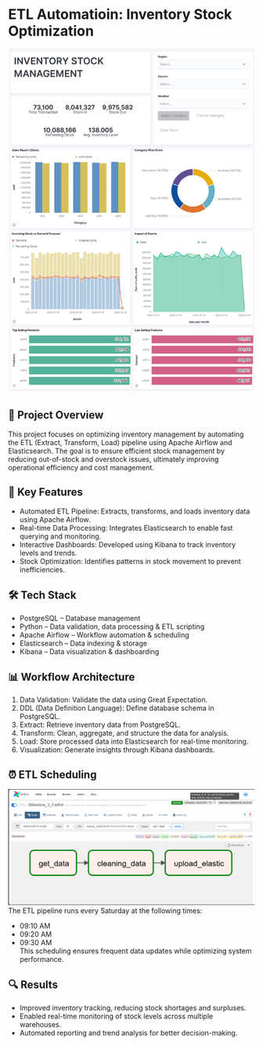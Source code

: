 # **ETL Automatioin: Inventory Stock Optimization**
![dashboard](images\P2M3_fadhiil_Dashboard.png)

## 📌 Project Overview
This project focuses on optimizing inventory management by automating the ETL (Extract, Transform, Load) pipeline using Apache Airflow and Elasticsearch. The goal is to ensure efficient stock management by reducing out-of-stock and overstock issues, ultimately improving operational efficiency and cost management.

## 🚀 Key Features
- Automated ETL Pipeline: Extracts, transforms, and loads inventory data using Apache Airflow.
- Real-time Data Processing: Integrates Elasticsearch to enable fast querying and monitoring.
- Interactive Dashboards: Developed using Kibana to track inventory levels and trends.
- Stock Optimization: Identifies patterns in stock movement to prevent inefficiencies.

## 🛠 Tech Stack
- PostgreSQL – Database management
- Python – Data validation, data processing & ETL scripting
- Apache Airflow – Workflow automation & scheduling
- Elasticsearch – Data indexing & storage
- Kibana – Data visualization & dashboarding

## 📊 Workflow Architecture
1. Data Validation: Validate the data using Great Expectation.
2. DDL (Data Definition Language): Define database schema in PostgreSQL.
3. Extract: Retrieve inventory data from PostgreSQL.
4. Transform: Clean, aggregate, and structure the data for analysis.
5. Load: Store processed data into Elasticsearch for real-time monitoring.
6. Visualization: Generate insights through Kibana dashboards.

## ⏰ ETL Scheduling
![etl automation](images\P2M3_fadhiil_DAG_graph.png)
The ETL pipeline runs every Saturday at the following times:
- 09:10 AM
- 09:20 AM
- 09:30 AM   
This scheduling ensures frequent data updates while optimizing system performance.

## 🔍 Results
- Improved inventory tracking, reducing stock shortages and surpluses.
- Enabled real-time monitoring of stock levels across multiple warehouses.
- Automated reporting and trend analysis for better decision-making.
